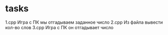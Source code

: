 # tasks
1.cpp Игра с ПК мы отгадываем заданное число
2.cpp Из файла вывести кол-во слов
3.cpp Игра с ПК он отгадывает число
